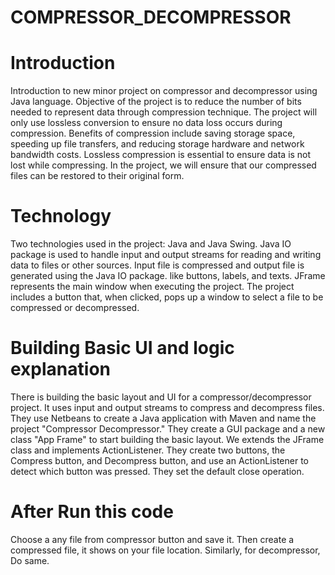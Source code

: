 # COMPRESSOR_DECOMPRESSOR

# Introduction

Introduction to new minor project on compressor and decompressor using Java language.
Objective of the project is to reduce the number of bits needed to represent data through compression technique.
The project will only use lossless conversion to ensure no data loss occurs during compression.
Benefits of compression include saving storage space, speeding up file transfers, and reducing storage hardware and network bandwidth costs.
Lossless compression is essential to ensure data is not lost while compressing.
In the project, we will ensure that our compressed files can be restored to their original form.

# Technology

Two technologies used in the project: Java and Java Swing.
Java IO package is used to handle input and output streams for reading and writing data to files or other sources.
Input file is compressed and output file is generated using the Java IO package.
like buttons, labels, and texts.
JFrame represents the main window when executing the project.
The project includes a button that, when clicked, pops up a window to select a file to be compressed or decompressed.

# Building Basic UI and logic explanation

There is building the basic layout and UI for a compressor/decompressor project.
It uses input and output streams to compress and decompress files.
They use Netbeans to create a Java application with Maven and name the project "Compressor Decompressor."
They create a GUI package and a new class "App Frame" to start building the basic layout.
We extends the JFrame class and implements ActionListener.
They create two buttons, the Compress button, and Decompress button, and use an ActionListener to detect which button was pressed.
They set the default close operation.

# After Run this code
Choose a any file from compressor button and save it. Then create a compressed file, it shows on your file location.
Similarly, for decompressor, Do same. 
